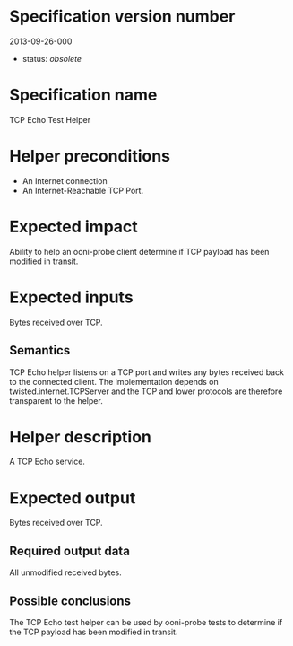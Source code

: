 # Specification version number 

2013-09-26-000

* status: _obsolete_

# Specification name

TCP Echo Test Helper

# Helper preconditions

* An Internet connection
* An Internet-Reachable TCP Port.

# Expected impact

Ability to help an ooni-probe client determine if TCP payload has been
modified in transit.

# Expected inputs

Bytes received over TCP.

## Semantics

TCP Echo helper listens on a TCP port and writes any bytes received back to
the connected client. The implementation depends on
twisted.internet.TCPServer and the TCP and lower protocols are therefore
transparent to the helper.

# Helper description

A TCP Echo service.

# Expected output

Bytes received over TCP.

## Required output data
  
All unmodified received bytes.

## Possible conclusions

The TCP Echo test helper can be used by ooni-probe tests to determine if
the TCP payload has been modified in transit.
